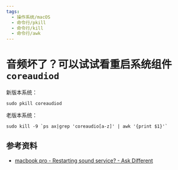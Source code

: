 ```yaml
---
tags:
  - 操作系统/macOS
  - 命令行/pkill
  - 命令行/kill
  - 命令行/awk
---
```


# 音频坏了？可以试试看重启系统组件 `coreaudiod`

新版本系统：

```shell
sudo pkill coreaudiod
```

老版本系统：

```shell
sudo kill -9 `ps ax|grep 'coreaudio[a-z]' | awk '{print $1}'`
```

## 参考资料

- [macbook pro - Restarting sound service? - Ask Different](https://apple.stackexchange.com/questions/16842/restarting-sound-service)
